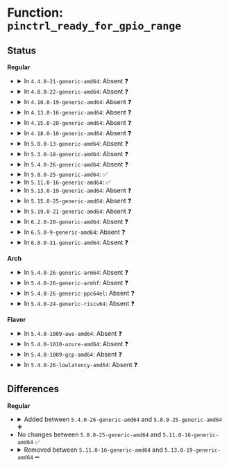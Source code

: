 # Function: <code>pinctrl_ready_for_gpio_range</code>

## Status
<b>Regular</b>
<ul>
<li>
<details>
<summary>In <code>4.4.0-21-generic-amd64</code>: Absent ❓</summary>

```json
{
  "name": "pinctrl_ready_for_gpio_range",
  "collision_type": "Unique Static",
  "inline_type": "Full",
  "funcs": [
    {
      "addr": 18446744071583158459,
      "name": "pinctrl_ready_for_gpio_range",
      "external": false,
      "loc": "drivers/pinctrl/core.c:346",
      "file": "drivers/pinctrl/core.c",
      "inline": "not declared, inlined",
      "caller_inline": [
        "drivers/pinctrl/core.c:pinctrl_request_gpio"
      ],
      "caller_func": []
    }
  ],
  "symbols": []
}
```
</details>
</li>
<li>
<details>
<summary>In <code>4.8.0-22-generic-amd64</code>: Absent ❓</summary>

```json
{
  "name": "pinctrl_ready_for_gpio_range",
  "collision_type": "Unique Static",
  "inline_type": "Full",
  "funcs": [
    {
      "addr": 18446744071583455067,
      "name": "pinctrl_ready_for_gpio_range",
      "external": false,
      "loc": "drivers/pinctrl/core.c:348",
      "file": "drivers/pinctrl/core.c",
      "inline": "not declared, inlined",
      "caller_inline": [
        "drivers/pinctrl/core.c:pinctrl_request_gpio"
      ],
      "caller_func": []
    }
  ],
  "symbols": []
}
```
</details>
</li>
<li>
<details>
<summary>In <code>4.10.0-19-generic-amd64</code>: Absent ❓</summary>

```json
{
  "name": "pinctrl_ready_for_gpio_range",
  "collision_type": "Unique Static",
  "inline_type": "Full",
  "funcs": [
    {
      "addr": 18446744071583582811,
      "name": "pinctrl_ready_for_gpio_range",
      "external": false,
      "loc": "drivers/pinctrl/core.c:348",
      "file": "drivers/pinctrl/core.c",
      "inline": "not declared, inlined",
      "caller_inline": [
        "drivers/pinctrl/core.c:pinctrl_request_gpio"
      ],
      "caller_func": []
    }
  ],
  "symbols": []
}
```
</details>
</li>
<li>
<details>
<summary>In <code>4.13.0-16-generic-amd64</code>: Absent ❓</summary>

```json
{
  "name": "pinctrl_ready_for_gpio_range",
  "collision_type": "Unique Static",
  "inline_type": "Full",
  "funcs": [
    {
      "addr": 18446744071583621563,
      "name": "pinctrl_ready_for_gpio_range",
      "external": false,
      "loc": "drivers/pinctrl/core.c:346",
      "file": "drivers/pinctrl/core.c",
      "inline": "not declared, inlined",
      "caller_inline": [
        "drivers/pinctrl/core.c:pinctrl_request_gpio"
      ],
      "caller_func": []
    }
  ],
  "symbols": []
}
```
</details>
</li>
<li>
<details>
<summary>In <code>4.15.0-20-generic-amd64</code>: Absent ❓</summary>

```json
{
  "name": "pinctrl_ready_for_gpio_range",
  "collision_type": "Unique Static",
  "inline_type": "Full",
  "funcs": [
    {
      "addr": 18446744071583867675,
      "name": "pinctrl_ready_for_gpio_range",
      "external": false,
      "loc": "drivers/pinctrl/core.c:346",
      "file": "drivers/pinctrl/core.c",
      "inline": "not declared, inlined",
      "caller_inline": [
        "drivers/pinctrl/core.c:pinctrl_gpio_request"
      ],
      "caller_func": []
    }
  ],
  "symbols": []
}
```
</details>
</li>
<li>
<details>
<summary>In <code>4.18.0-10-generic-amd64</code>: Absent ❓</summary>

```json
{
  "name": "pinctrl_ready_for_gpio_range",
  "collision_type": "Unique Static",
  "inline_type": "Full",
  "funcs": [
    {
      "addr": 18446744071584068304,
      "name": "pinctrl_ready_for_gpio_range",
      "external": false,
      "loc": "drivers/pinctrl/core.c:346",
      "file": "drivers/pinctrl/core.c",
      "inline": "not declared, inlined",
      "caller_inline": [
        "drivers/pinctrl/core.c:pinctrl_gpio_request"
      ],
      "caller_func": []
    }
  ],
  "symbols": []
}
```
</details>
</li>
<li>
<details>
<summary>In <code>5.0.0-13-generic-amd64</code>: Absent ❓</summary>

```json
{
  "name": "pinctrl_ready_for_gpio_range",
  "collision_type": "Unique Static",
  "inline_type": "Full",
  "funcs": [
    {
      "addr": 18446744071584152880,
      "name": "pinctrl_ready_for_gpio_range",
      "external": false,
      "loc": "drivers/pinctrl/core.c:345",
      "file": "drivers/pinctrl/core.c",
      "inline": "not declared, inlined",
      "caller_inline": [
        "drivers/pinctrl/core.c:pinctrl_gpio_request"
      ],
      "caller_func": []
    }
  ],
  "symbols": []
}
```
</details>
</li>
<li>
<details>
<summary>In <code>5.3.0-18-generic-amd64</code>: Absent ❓</summary>

```json
{
  "name": "pinctrl_ready_for_gpio_range",
  "collision_type": "Unique Static",
  "inline_type": "Full",
  "funcs": [
    {
      "addr": 18446744071584343027,
      "name": "pinctrl_ready_for_gpio_range",
      "external": false,
      "loc": "drivers/pinctrl/core.c:321",
      "file": "drivers/pinctrl/core.c",
      "inline": "not declared, inlined",
      "caller_inline": [
        "drivers/pinctrl/core.c:pinctrl_gpio_request"
      ],
      "caller_func": []
    }
  ],
  "symbols": []
}
```
</details>
</li>
<li>
<details>
<summary>In <code>5.4.0-26-generic-amd64</code>: Absent ❓</summary>

```json
{
  "name": "pinctrl_ready_for_gpio_range",
  "collision_type": "Unique Static",
  "inline_type": "Full",
  "funcs": [
    {
      "addr": 18446744071584477891,
      "name": "pinctrl_ready_for_gpio_range",
      "external": false,
      "loc": "drivers/pinctrl/core.c:321",
      "file": "drivers/pinctrl/core.c",
      "inline": "not declared, inlined",
      "caller_inline": [
        "drivers/pinctrl/core.c:pinctrl_gpio_request"
      ],
      "caller_func": []
    }
  ],
  "symbols": []
}
```
</details>
</li>
<li>
<details>
<summary>In <code>5.8.0-25-generic-amd64</code>: ✅</summary>

```c
bool pinctrl_ready_for_gpio_range(unsigned int gpio)
```

```json
{
  "name": "pinctrl_ready_for_gpio_range",
  "collision_type": "Unique Static",
  "inline_type": "No",
  "funcs": [
    {
      "addr": 18446744071585142048,
      "name": "pinctrl_ready_for_gpio_range",
      "external": false,
      "loc": "drivers/pinctrl/core.c:322",
      "file": "drivers/pinctrl/core.c",
      "inline": "seen, unknown",
      "caller_inline": [],
      "caller_func": [
        "drivers/pinctrl/core.c:pinctrl_gpio_request"
      ]
    }
  ],
  "symbols": [
    {
      "addr": 18446744071585142048,
      "name": "pinctrl_ready_for_gpio_range",
      "section": ".text",
      "bind": "STB_LOCAL",
      "size": 244
    }
  ]
}
```
</details>
</li>
<li>
<details>
<summary>In <code>5.11.0-16-generic-amd64</code>: ✅</summary>

```c
bool pinctrl_ready_for_gpio_range(unsigned int gpio)
```

```json
{
  "name": "pinctrl_ready_for_gpio_range",
  "collision_type": "Unique Static",
  "inline_type": "No",
  "funcs": [
    {
      "addr": 18446744071585293184,
      "name": "pinctrl_ready_for_gpio_range",
      "external": false,
      "loc": "drivers/pinctrl/core.c:323",
      "file": "drivers/pinctrl/core.c",
      "inline": "seen, unknown",
      "caller_inline": [],
      "caller_func": [
        "drivers/pinctrl/core.c:pinctrl_gpio_request"
      ]
    }
  ],
  "symbols": [
    {
      "addr": 18446744071585293184,
      "name": "pinctrl_ready_for_gpio_range",
      "section": ".text",
      "bind": "STB_LOCAL",
      "size": 244
    }
  ]
}
```
</details>
</li>
<li>
<details>
<summary>In <code>5.13.0-19-generic-amd64</code>: Absent ❓</summary>

```json
{
  "name": "pinctrl_ready_for_gpio_range",
  "collision_type": "Unique Static",
  "inline_type": "Full",
  "funcs": [
    {
      "addr": 18446744071585177281,
      "name": "pinctrl_ready_for_gpio_range",
      "external": false,
      "loc": "drivers/pinctrl/core.c:323",
      "file": "drivers/pinctrl/core.c",
      "inline": "not declared, inlined",
      "caller_inline": [
        "drivers/pinctrl/core.c:pinctrl_gpio_request"
      ],
      "caller_func": []
    }
  ],
  "symbols": []
}
```
</details>
</li>
<li>
<details>
<summary>In <code>5.15.0-25-generic-amd64</code>: Absent ❓</summary>

```json
{
  "name": "pinctrl_ready_for_gpio_range",
  "collision_type": "Unique Static",
  "inline_type": "Full",
  "funcs": [
    {
      "addr": 18446744071585631041,
      "name": "pinctrl_ready_for_gpio_range",
      "external": false,
      "loc": "drivers/pinctrl/core.c:323",
      "file": "drivers/pinctrl/core.c",
      "inline": "not declared, inlined",
      "caller_inline": [
        "drivers/pinctrl/core.c:pinctrl_gpio_request"
      ],
      "caller_func": []
    }
  ],
  "symbols": []
}
```
</details>
</li>
<li>
<details>
<summary>In <code>5.19.0-21-generic-amd64</code>: Absent ❓</summary>

```json
{
  "name": "pinctrl_ready_for_gpio_range",
  "collision_type": "Unique Static",
  "inline_type": "Full",
  "funcs": [
    {
      "addr": 18446744071586791212,
      "name": "pinctrl_ready_for_gpio_range",
      "external": false,
      "loc": "drivers/pinctrl/core.c:323",
      "file": "drivers/pinctrl/core.c",
      "inline": "not declared, inlined",
      "caller_inline": [
        "drivers/pinctrl/core.c:pinctrl_gpio_request"
      ],
      "caller_func": []
    }
  ],
  "symbols": []
}
```
</details>
</li>
<li>
<details>
<summary>In <code>6.2.0-20-generic-amd64</code>: Absent ❓</summary>

```json
{
  "name": "pinctrl_ready_for_gpio_range",
  "collision_type": "Unique Static",
  "inline_type": "Full",
  "funcs": [
    {
      "addr": 18446744071587926380,
      "name": "pinctrl_ready_for_gpio_range",
      "external": false,
      "loc": "drivers/pinctrl/core.c:324",
      "file": "drivers/pinctrl/core.c",
      "inline": "not declared, inlined",
      "caller_inline": [
        "drivers/pinctrl/core.c:pinctrl_gpio_request"
      ],
      "caller_func": []
    }
  ],
  "symbols": []
}
```
</details>
</li>
<li>
<details>
<summary>In <code>6.5.0-9-generic-amd64</code>: Absent ❓</summary>

```json
{
  "name": "pinctrl_ready_for_gpio_range",
  "collision_type": "Unique Static",
  "inline_type": "Full",
  "funcs": [
    {
      "addr": 18446744071588200540,
      "name": "pinctrl_ready_for_gpio_range",
      "external": false,
      "loc": "drivers/pinctrl/core.c:323",
      "file": "drivers/pinctrl/core.c",
      "inline": "not declared, inlined",
      "caller_inline": [
        "drivers/pinctrl/core.c:pinctrl_gpio_request"
      ],
      "caller_func": []
    }
  ],
  "symbols": []
}
```
</details>
</li>
<li>
<details>
<summary>In <code>6.8.0-31-generic-amd64</code>: Absent ❓</summary>

```json
{
  "name": "pinctrl_ready_for_gpio_range",
  "collision_type": "Unique Static",
  "inline_type": "Full",
  "funcs": [
    {
      "addr": 18446744071588497273,
      "name": "pinctrl_ready_for_gpio_range",
      "external": false,
      "loc": "drivers/pinctrl/core.c:335",
      "file": "drivers/pinctrl/core.c",
      "inline": "not declared, inlined",
      "caller_inline": [
        "drivers/pinctrl/core.c:pinctrl_gpio_request"
      ],
      "caller_func": []
    }
  ],
  "symbols": []
}
```
</details>
</li>
</ul>
<b>Arch</b>
<ul>
<li>
<details>
<summary>In <code>5.4.0-26-generic-arm64</code>: Absent ❓</summary>

```json
{
  "name": "pinctrl_ready_for_gpio_range",
  "collision_type": "Unique Static",
  "inline_type": "Full",
  "funcs": [
    {
      "addr": 18446603336496494204,
      "name": "pinctrl_ready_for_gpio_range",
      "external": false,
      "loc": "drivers/pinctrl/core.c:321",
      "file": "drivers/pinctrl/core.c",
      "inline": "not declared, inlined",
      "caller_inline": [
        "drivers/pinctrl/core.c:pinctrl_gpio_request"
      ],
      "caller_func": []
    }
  ],
  "symbols": []
}
```
</details>
</li>
<li>
<details>
<summary>In <code>5.4.0-26-generic-armhf</code>: Absent ❓</summary>

```json
{
  "name": "pinctrl_ready_for_gpio_range",
  "collision_type": "Unique Static",
  "inline_type": "Full",
  "funcs": [
    {
      "addr": 3229800968,
      "name": "pinctrl_ready_for_gpio_range",
      "external": false,
      "loc": "drivers/pinctrl/core.c:321",
      "file": "drivers/pinctrl/core.c",
      "inline": "not declared, inlined",
      "caller_inline": [
        "drivers/pinctrl/core.c:pinctrl_gpio_request"
      ],
      "caller_func": []
    }
  ],
  "symbols": []
}
```
</details>
</li>
<li>
<details>
<summary>In <code>5.4.0-26-generic-ppc64el</code>: Absent ❓</summary>

```json
{
  "name": "pinctrl_ready_for_gpio_range",
  "collision_type": "Unique Static",
  "inline_type": "Full",
  "funcs": [
    {
      "addr": 13835058055290699936,
      "name": "pinctrl_ready_for_gpio_range",
      "external": false,
      "loc": "drivers/pinctrl/core.c:321",
      "file": "drivers/pinctrl/core.c",
      "inline": "not declared, inlined",
      "caller_inline": [
        "drivers/pinctrl/core.c:pinctrl_gpio_request"
      ],
      "caller_func": []
    }
  ],
  "symbols": []
}
```
</details>
</li>
<li>
<details>
<summary>In <code>5.4.0-24-generic-riscv64</code>: Absent ❓</summary>

```json
{
  "name": "pinctrl_ready_for_gpio_range",
  "collision_type": "Unique Static",
  "inline_type": "Full",
  "funcs": [
    {
      "addr": 18446743936275414024,
      "name": "pinctrl_ready_for_gpio_range",
      "external": false,
      "loc": "drivers/pinctrl/core.c:321",
      "file": "drivers/pinctrl/core.c",
      "inline": "not declared, inlined",
      "caller_inline": [
        "drivers/pinctrl/core.c:pinctrl_gpio_request"
      ],
      "caller_func": []
    }
  ],
  "symbols": []
}
```
</details>
</li>
</ul>
<b>Flavor</b>
<ul>
<li>
<details>
<summary>In <code>5.4.0-1009-aws-amd64</code>: Absent ❓</summary>

```json
{
  "name": "pinctrl_ready_for_gpio_range",
  "collision_type": "Unique Static",
  "inline_type": "Full",
  "funcs": [
    {
      "addr": 18446744071584446643,
      "name": "pinctrl_ready_for_gpio_range",
      "external": false,
      "loc": "drivers/pinctrl/core.c:321",
      "file": "drivers/pinctrl/core.c",
      "inline": "not declared, inlined",
      "caller_inline": [
        "drivers/pinctrl/core.c:pinctrl_gpio_request"
      ],
      "caller_func": []
    }
  ],
  "symbols": []
}
```
</details>
</li>
<li>
<details>
<summary>In <code>5.4.0-1010-azure-amd64</code>: Absent ❓</summary>

```json
{
  "name": "pinctrl_ready_for_gpio_range",
  "collision_type": "Unique Static",
  "inline_type": "Full",
  "funcs": [
    {
      "addr": 18446744071584382323,
      "name": "pinctrl_ready_for_gpio_range",
      "external": false,
      "loc": "drivers/pinctrl/core.c:321",
      "file": "drivers/pinctrl/core.c",
      "inline": "not declared, inlined",
      "caller_inline": [
        "drivers/pinctrl/core.c:pinctrl_gpio_request"
      ],
      "caller_func": []
    }
  ],
  "symbols": []
}
```
</details>
</li>
<li>
<details>
<summary>In <code>5.4.0-1009-gcp-amd64</code>: Absent ❓</summary>

```json
{
  "name": "pinctrl_ready_for_gpio_range",
  "collision_type": "Unique Static",
  "inline_type": "Full",
  "funcs": [
    {
      "addr": 18446744071584429555,
      "name": "pinctrl_ready_for_gpio_range",
      "external": false,
      "loc": "drivers/pinctrl/core.c:321",
      "file": "drivers/pinctrl/core.c",
      "inline": "not declared, inlined",
      "caller_inline": [
        "drivers/pinctrl/core.c:pinctrl_gpio_request"
      ],
      "caller_func": []
    }
  ],
  "symbols": []
}
```
</details>
</li>
<li>
<details>
<summary>In <code>5.4.0-26-lowlatency-amd64</code>: Absent ❓</summary>

```json
{
  "name": "pinctrl_ready_for_gpio_range",
  "collision_type": "Unique Static",
  "inline_type": "Full",
  "funcs": [
    {
      "addr": 18446744071584535683,
      "name": "pinctrl_ready_for_gpio_range",
      "external": false,
      "loc": "drivers/pinctrl/core.c:321",
      "file": "drivers/pinctrl/core.c",
      "inline": "not declared, inlined",
      "caller_inline": [
        "drivers/pinctrl/core.c:pinctrl_gpio_request"
      ],
      "caller_func": []
    }
  ],
  "symbols": []
}
```
</details>
</li>
</ul>

## Differences
<b>Regular</b>
<ul>
<li>
<details>
<summary>Added between <code>5.4.0-26-generic-amd64</code> and <code>5.8.0-25-generic-amd64</code> ➕</summary>

```c
bool pinctrl_ready_for_gpio_range(unsigned int gpio)
```
</details>
</li>
<li>
No changes between <code>5.8.0-25-generic-amd64</code> and <code>5.11.0-16-generic-amd64</code> ✅
</li>
<li>
<details>
<summary>Removed between <code>5.11.0-16-generic-amd64</code> and <code>5.13.0-19-generic-amd64</code> ➖</summary>

```c
bool pinctrl_ready_for_gpio_range(unsigned int gpio)
```
</details>
</li>
</ul>
